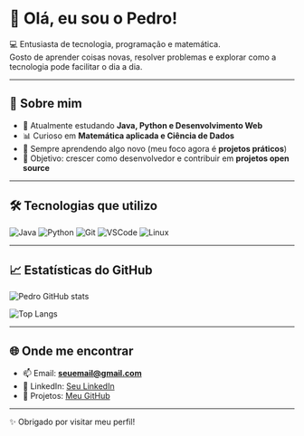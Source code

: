 # 👋 Olá, eu sou o Pedro!

💻 Entusiasta de tecnologia, programação e matemática.  
Gosto de aprender coisas novas, resolver problemas e explorar como a tecnologia pode facilitar o dia a dia.  

---

## 🚀 Sobre mim
- 🔭 Atualmente estudando **Java, Python e Desenvolvimento Web**
- 📊 Curioso em **Matemática aplicada e Ciência de Dados**
- 🌱 Sempre aprendendo algo novo (meu foco agora é **projetos práticos**)
- 🎯 Objetivo: crescer como desenvolvedor e contribuir em **projetos open source**

---

## 🛠️ Tecnologias que utilizo
![Java](https://img.shields.io/badge/Java-ED8B00?style=for-the-badge&logo=openjdk&logoColor=white)
![Python](https://img.shields.io/badge/Python-3776AB?style=for-the-badge&logo=python&logoColor=white)
![Git](https://img.shields.io/badge/Git-F05032?style=for-the-badge&logo=git&logoColor=white)
![VSCode](https://img.shields.io/badge/VSCode-007ACC?style=for-the-badge&logo=visualstudiocode&logoColor=white)
![Linux](https://img.shields.io/badge/Linux-FCC624?style=for-the-badge&logo=linux&logoColor=black)

---

## 📈 Estatísticas do GitHub
![Pedro GitHub stats](https://github-readme-stats.vercel.app/api?username=SEU-USUARIO&show_icons=true&theme=radical)

![Top Langs](https://github-readme-stats.vercel.app/api/top-langs/?username=SEU-USUARIO&layout=compact&theme=radical)

---

## 🌐 Onde me encontrar
- 📫 Email: **seuemail@gmail.com**
- 💼 LinkedIn: [Seu LinkedIn](https://www.linkedin.com/in/SEU-USUARIO/)
- 📝 Projetos: [Meu GitHub](https://github.com/SEU-USUARIO)

---

✨ Obrigado por visitar meu perfil!  
